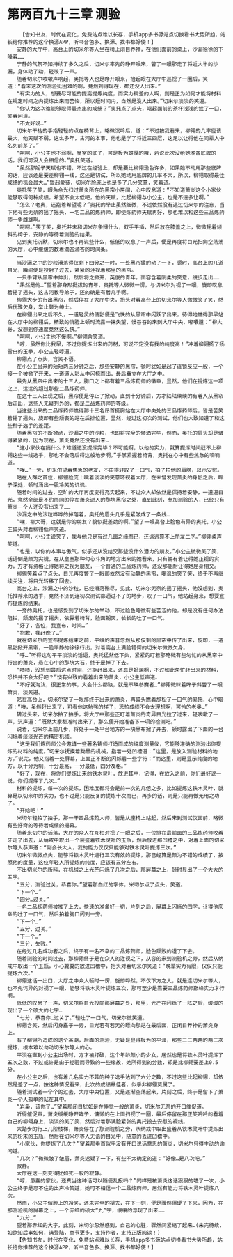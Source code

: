 # 第两百九十三章 测验
        【告知书友，时代在变化，免费站点难以长存，手机app多书源站点切换看书大势所趋，站长给你推荐的这个换源APP，听书音色多、换源、找书都好使！】
       安静的大厅中，高台上的切米尔等人坐在椅上闭目养神，在他们面前的桌上，沙漏徐徐的下降着……
       宁静的气氛不知持续了多久之后，切米尔率先的睁开眼来，瞥了一眼那走了将近大半的沙漏，身体动了动，轻咳了一声。
       随着切米尔咳嗽声响起，奥托等人也是睁开眼来，抬起眼在大厅中巡视了一圈后，笑道：“看来这次的测验挺困难的啊，竟然到得现在，都还没人出来。”
       “有实力的人，想要尽可能的提高提炼纯度，而实力稍差的人啊，则是正为如何才能将材料在规定时间之内提炼出来而苦恼，所以短时间内，自然是没人出来。”切米尔淡淡的笑道。
       “你认为这次谁能够取得最杰出的成绩？”奥托点了点头，端起面前的茶杯浅浅的抿了一口，笑着问道。
       “不太好说…”
       切米尔干枯的手指轻轻的点在椅背上，略微沉吟后，道：“不过按我看来，柳翎的几率应该最大，他天赋不弱，这么多年，古河的本事，他也是学了将近三四层，这足以让得他在同辈人中名列前茅了。”
       “呵呵，小公主也不弱啊，皇室的底子，可是极为雄厚的哦，若说此次没给她准备底牌的话，我们可没人会相信的。”奥托笑道。
       “虽然那妮子天赋也不错，不过在经验上，却是要比柳翎逊色许多，如果她不动用那些底牌的话，应该还是要差柳翎一线，这还是初试，所以她动用底牌的几率不大，所以，柳翎取得最佳成绩的机会最大…”提起爱徒，切米尔脸庞上也是多了几分笑意，笑着道。
       奥托笑了笑，眼角余光扫过萧炎所在的黑帘小房间，心中叹息道：“不知道萧炎这个小家伙能够取得何种成绩，希望不会太低吧，他的天赋，比起柳翎与小公主，也是不遑多让啊。”
       “怎么？老奥，还抱着希望呢？”奥托的举止虽然细微，不过依然没有逃过切米尔的注意，当下他有些无奈的摇了摇头，一名二品的炼药师，即使炼药师天赋再好，那也难以和这些三品炼药师一争雌雄啊。
       “呵呵。”笑了笑，奥托并未和切米尔争辩什么，双手平插，然后放在膝盖之上，微微摇着倾斜的椅子，安静的等待着测验的结果。
       见到奥托沉默，切米尔也不再说些什么，低低的叹息了一声后，便是再度将目光扫向空荡荡的大厅，心中缓缓的数着滴答滴答的时间条。
       ……
       当沙漏之中的沙粒滑落得仅剩下四分之一时，一处黑帘猛的动了一下，顿时，高台上的几道目光，瞬间便是投射了过去，紧紧的注视着那里的黑帘。
       一只手臂从黑帘中伸出，然后将之掀开，英俊的青年，面容含着阴柔的笑意，缓步走出……
       “果然是他…”望着那身形挺拔的青年，奥托等人微微一愣，与切米尔对视了一眼，旋即叹息着摇了摇头，这古河教导弟子，还的确是有着几手啊。
       柳翎大步的行出黑帘，然后停在了大厅中央，抬头对着高台上的切米尔等人微微笑了笑，然后优雅欠身，举止颇为绅士。
       在柳翎出来之后不久，一道轻灵的倩影便是飞快的从黑帘中闪跃了出来，待得她瞧得那早站在大厅中的柳翎后，精致的俏脸上顿时流露一抹失望，慢吞吞的来到大厅中央，嘟囔道：“柳大哥，没想到你速度竟然这么快。”
       “呵呵，小公主也不慢啊。”柳翎含笑道。
       “哼，虽然你比我早，不过你提炼出来的药材，可说不定没有我的纯度高！”冲着柳翎扬了扬雪白的玉拳，小公主轻哼道。
       柳翎点了点头，含笑不语。
       在小公主出来的短短两三分钟之后，那些安静的黑帘，顿时犹如是起了连锁反应一般，一个接一个被掀了开来，一道道人影从中闪掠而出，最后矗立在大厅之中。
       最先从黑帘中出来的十三人，胸口之上都有着三品炼药师的徽章，显然，他们在提炼这一项之上，远远的超过那些二品炼药师。
       在这十三人出现之后，黑帘便是停止了掀动，直到十分钟后，方才陆陆续续的有着人从黑帘后走出，这些人无疑列外的，都是二品炼药师的等级。
       当这些出来的二品炼药师瞧得那十三名昂首挺胸站在大厅中央处的三品炼药师后，皆是苦笑着摇了摇头，旋即有些颓丧的站在后排位置，显然，经过这初次的测试，他们也大致知道了和这些种子选手的差距。
       随着黑帘的不断掀动，沙漏之中的沙粒，也即将完全的倾洒完毕，然而，奥托的眉头却是皱得紧紧的，因为现在，萧炎竟然还没有出来…
       “这小家伙在搞什么？难道还没提炼完毕？不可能啊，以他的实力，就算提炼时间赶不上柳翎这些一线选手，那也不会落后得这般地步啊。”手掌紧握着椅背，奥托在心中有些焦急的喃喃道。
       “唉…”一旁，切米尔望着焦急的老友，不由得轻叹了一口气，拍了拍他的肩膀，以示安慰。
       站在人群之首位，柳翎脸庞上噙着淡淡的笑意环视着大厅，在未曾发现萧炎的身影之后，眸子深处，顿时涌出一股冷笑的讥讽。
       随着时间的过去，空旷的大厅再度变得充实起来，不过众人却依然是保持着安静，一道道目光，竟然全部是不约而同的停在萧炎进入的那块黑帘之处，直到此刻，参加测验的人，已经只有萧炎一个人还没有出来了……
       沙漏之中的沙粒哗哗的掉落着，奥托的眉头几乎是紧皱成了一条线…
       “嘿，柳大哥，这就是你的朋友？貌似挺差劲的啊。”望了一眼高台上脸色有异的奥托，小公主偏头对着柳翎低声笑道。
       “呵呵，小公主说笑了，我与他只是有过几面之缘而已，还远远算不上朋友二字。”柳翎柔声笑道。
       “也是，以你的本事与傲气，似乎还从没结交那些没什么潜力的朋友。”小公主微微笑了笑，话语倒是颇为尖锐，在从皇室那种勾心斗角的地方出来的她看来，只有拥有着让得她正视的实力，方才有资格让得她将之视为朋友，一个普通的二品炼药师，还没那能耐让得她屈身相交。
       柳翎笑着点了点头，目光再度瞥了一眼那依然没有动静的黑帘，嘲讽的笑了笑，终于不再继续关注，将目光转移了回去。
       高台之上，沙漏之中的沙粒，已经滑落殆尽，见此，切米尔无奈的摇了摇头，他没想到，奥托推荐来的选手，竟然不济到连初次测试都通过不了的地步，叹了一口气，他站起身来，想要宣布提炼的结束。
       一旁的奥托，也是感受到了切米尔的举动，不过脸色略微有些苦涩的他，却是没有任何办法阻拦，颓废的摇了摇头，依靠着椅背，脸面朝天，长长的吐了一口气。
       “好了，各位，我宣布，时间…”
       “抱歉，我赶晚了…”
       就在切米尔的宣布提炼结束之前，平缓的声音忽然从那仅剩的黑帘中传了出来，旋即，一道黑影掀开黑帘，一脸平静的徐徐行出，对着高台上满脸错愕的切米尔微微欠身。
       “呼…”听得这句平平淡淡的话语，奥托猛然低下头，紧紧的盯着那略微有些匆忙的从黑帘中行出的萧炎，悬在心中的那块大石，终于是掉了下去。
       “啧啧，没想到最后这点时间，还能赶出来，还真是好运啊，不过如此匆忙赶出来的材料，恐怕并不会太好吧？”饶有兴致的看着出来的萧炎，小公主低声道。
       “不好就淘汰，很正常的事，大会什么都缺，就是不缺参赛者…”柳翎微眯着眸子斜瞥了一眼萧炎，淡笑道。
       站在高台上，切米尔望了一眼那终于出来的萧炎，再偏头瞧着那松了一口气的奥托，心中暗道：“唉，虽然赶出来了，可看他这勉强的样子，恐怕成绩不会太理想啊，可怜的老奥…”
       转过头来，切米尔拍了拍手，将大厅中那些正盯着萧炎的奇异目光拉了过来，轻咳嗽了一声，沉声道：“既然大家都准时出来了，那么便开始准备下一项的检测吧。”
       说着，切米尔上前几步，将处于一处平台地方的一块黑布掀了开去，顿时露出了下面的一台闪烁着淡淡光芒的精密机械。
       “这是我们炼药师公会邀请一些著名铸师打造而成的纯度测量仪，它能够准确的测验出你提炼的材料的纯度。”切米尔抚摸着黝黑的机械，指着一处凹槽道：“这里，是放入测验材料的地方。”说完，他又指着一处屏幕，上面正不断的闪烁着一些字符：“而这里，则是显示纯度的地方，以十分为制，十分最高，一分最低，四分及格。”
       “好了，现在，将你们提炼出来的铁木灵叶，放进其中，记得，在放入之前，你们最好说一说，你们提炼了几次…”
       材料的提炼，每一次的提炼，困难度都将会是前一次的几倍之多，比如提炼这铁木灵叶，就算是以切米尔的实力，也不过是只能反复的提炼十次而已，再多的话，则是只能再做无用之功了。
       “开始吧！”
       米切尔轻拍了拍手，那一干四品炼药大师，皆是从座椅上站起，然后来到测试仪面前，略微有些好奇的等待着成绩的揭幕。
       随着米切尔的话落，大厅的众人在互相对视了一眼之后，一位排在最前面的三品炼药师咬着牙走了出去，从纳戒中取出一个装盛着铁木灵叶的玉瓶，然后放进那凹槽之中，对着上面的切米尔等人恭声道：“副会长大人，我的能力仅仅只能够对铁木灵叶提炼三次。”
       切米尔微微点头，能够将铁木灵叶进行三次有效的提炼，那已经算是颇为不错的成绩了，按照他的度量，这位年轻人所提炼的纯度，应该有五分左右。
       不出切米尔的所料，在机械之上光芒闪烁了几次之后，那屏幕之上，顿时显出了一个大大的五字。
       “五分，测验过关，恭喜你。”望着那血红的字体，米切尔点了点头，笑道。
       “下一个…”
       “四分…过关。”
       一名二品炼药师被推了上去，快速的准备好一切，片刻之后，屏幕上闪烁的四字，让得他庆幸的吐了一口气，然后拍着胸口闪到一旁。
       “下一个…”
       “五分，过关。”
       “下一个…”
       “三分，失败。”
       在经过几名成功者之后，终于有一名不幸的二品炼药师，脸色颓败的退了下去。
       随着测验的时间过去，那柳翎终于是在众人的注视之下，从容的来到测验机之旁，然后从纳戒中取出一个玉瓶，小心翼翼的放进凹槽中，抬头对着切米尔笑道：“晚辈实力有限，仅仅只能提炼六次。”
       柳翎这话一出口，大厅之中众人顿时一愣，旋即哗然，不仅下方之人，就是连切米尔等人，也不免诧异的对视了一眼，能够将铁木灵叶提炼五次，那可至少是需要三品炼药师巅峰实力才行啊。
       低低的叹息了一声，切米尔将目光投向那屏幕之处，那里，光芒在闪烁了一阵之后，缓缓的现出了一个硕大的七字…
       “七分，恭喜你…过关了。”轻吐了一口气，切米尔微笑道。
       柳翎含笑，然后闪身矗于一旁，目光若有若无的瞟向那站在最后面，正闭目养神的萧炎身上。
       有了柳翎所造成的这个高潮，后面的测验，无疑是显得极为的平淡，那些三三两两的两三次提炼，根本难以勾动切米尔等人的心。
       平淡在直到小公主出场时，方才被打破，这个年龄颇小的少女，居然也是将铁木灵叶提炼了五次之数，不过或许是由于经验而导致的一些缘故，她所得到的分数，却是比柳翎要差上0.5分。
       在小公主之后，也有着几名实力不菲的种子选手达到了六分之数，不过这些比起柳翎，却依然是差了一点，按这种情况看来，此次的成绩最佳者，似乎非柳翎莫属了。
       随着测试者一个个的过去，大厅中央位置，又是逐渐空荡起来，片刻之后，终于是留下了萧炎一个人孤单的站在其中。
       “岩枭，该你了…”望着那闭目犹如是在睡觉一般的萧炎，切米尔无奈的开口催促道。
       听得催促声，萧炎缓缓睁开眸子，慵懒的在上面扫视了一圈，最后停留在那正笑吟吟的看着自己的柳翎身上，淡淡的笑了笑，然后对着那满脸紧张的奥托投去安慰的视线。
       大踏步的行上几阶楼梯，萧炎停在了那测验机之旁，从纳戒中取出盛着从铁木灵叶中提炼出来的粉末的玉瓶，然后在切米尔等人无语的目光中，随意的丢进凹槽中。
       “小家伙，你提炼了几次？”望着那垂首似乎没有开口说话意思的萧炎，切米尔只得主动的询问道。
       “几次？”微微皱了皱眉，萧炎迟疑了一下，有些不太确定的道：“好像…是八次吧。”
       寂静。
       大厅在这一刻变得犹如死一般的寂静。
       “哼，愚蠢的家伙，还真当这种话可以随便乱报吗？”同样是被萧炎这话狠狠的噎了一次，小公主终于是忍不住的出声冷笑道，她可不相信一个二品炼药师，居然有能力将铁木灵叶提炼八次。
       然而，小公主俏脸上的冷笑，还未完全的褪去，在下一刻，便是骤然僵硬了下来，因为，在那测验机的屏幕之上，一个赤红的硕大“九”字，缓缓的浮现了出来……
       “九分…”
       望着那赤红的大字，此刻，米切尔忽然感到，自己的心脏，骤然间紧缩了起来…(未完待续，如欲知后事如何，请登陆，章节更多，支持作者，支持正版阅读！)
       【告知书友，时代在变化，免费站点难以长存，手机app多书源站点切换看书大势所趋，站长给你推荐的这个换源APP，听书音色多、换源、找书都好使！】